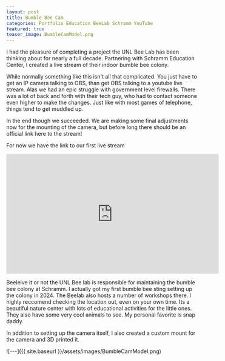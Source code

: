```yaml
---
layout: post
title: Bumble Bee Cam
categories: Portfolio Education BeeLab Schramm YouTube
featured: true
teaser_image: BumbleCamModel.png
---
```

I had the pleasure of completing a project the UNL Bee Lab has been thinking about for nearly a full decade. Partnering with Schramm Education Center, I created a live stream of their indoor bumble bee colony.


While normally something like this isn't all that complicated. You just have to get an IP camera talking to OBS, than get OBS talking to a youtube live stream. Alas we had an epic struggle with government level firewalls. There was a lot of back and forth with their tech guy, who had to contact someone even higher to make the changes. Just like with most games of telephone, things tend to get muddled up.


In the end though we succeeded. We are making some final adjustments now for the mounting of the camera, but before long there should be an official link here to the stream!


For now we have the link to our first live stream
<iframe width="560" height="315" src="https://www.youtube.com/embed/ecgMt0HNtJc" title="Bumble Bee Live Stream" frameborder="0" allow="accelerometer; autoplay; clipboard-write; encrypted-media; gyroscope; picture-in-picture; web-share" allowfullscreen></iframe>


Beeleive it or not the UNL Bee lab is responsible for maintaining the bumble bee colony at Schramm. I actually got my first bumble bee sting setting up the colony in 2024. The Beelab also hosts a number of workshops there. I highly reccomend checking the location out, even on your own time. Its a beautiful nature center with lots of educational activities for the little ones. They also have some very cool animals to see. My personal favorite is snap daddy.


In addition to setting up the camera itself, I also created a custom mount for the camera and 3D printed it.


![---]({{ site.baseurl }}/assets/images/BumbleCamModel.png)
